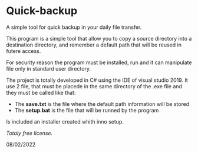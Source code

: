 # Quick-backup
A simple tool for quick backup in your daily file transfer.

This program is a simple tool that allow you to copy a source directory into a destination directory, and remember a default path that will be reused in futere access.

For security reason the program must be installed, run and it can manipulate file only in standard user directory.

The project is totally developed in C# using the IDE of visual studio 2019.
It use 2 file, that must be placede in the same directory of the .exe file and they must be called like that:

- The **save.txt** is the file where the default path information will be stored
- The **setup.bat** is the file that will be runned by the program

Is included an installer created whith inno setup.

*Totaly free license.*

08/02/2022
